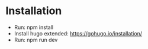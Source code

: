 # Installation

- Run: npm install
- Install hugo extended: https://gohugo.io/installation/
- Run: npm run dev
